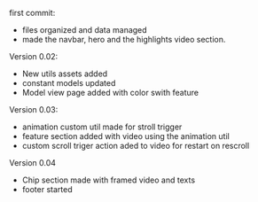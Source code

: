 first commit:

- files organized and data managed
- made the navbar, hero and the highlights video section.

Version 0.02:

- New utils assets added
- constant models updated
- Model view page added with color swith feature

Version 0.03:

- animation custom util made for stroll trigger
- feature section added with video using the animation util
- custom scroll triger action aded to video for restart on rescroll

Version 0.04

- Chip section made with framed video and texts
- footer started
